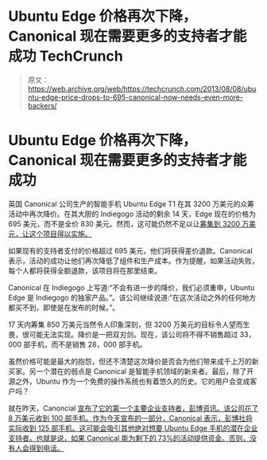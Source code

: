 # Ubuntu Edge 价格再次下降，Canonical 现在需要更多的支持者才能成功 TechCrunch

> 原文：<https://web.archive.org/web/https://techcrunch.com/2013/08/08/ubuntu-edge-price-drops-to-695-canonical-now-needs-even-more-backers/>

# Ubuntu Edge 价格再次下降，Canonical 现在需要更多的支持者才能成功

英国 Canonical 公司生产的智能手机 Ubuntu Edge T1 在其 3200 万美元的众筹活动中再次降价。在其大胆的 Indiegogo 活动的剩余 14 天，Edge 现在的价格为 695 美元，而不是全价 830 美元。然而，这可能仍然不足以让[筹集到 3200 万美元，让这个项目得以实施。](https://web.archive.org/web/20221006164753/https://beta.techcrunch.com/2013/07/22/ubuntu-smartphone-canonical/)

如果现有的支持者支付的价格超过 695 美元，他们将获得差价退款。Canonical 表示，活动的成功让他们再次降低了组件和生产成本。作为提醒，如果活动失败，每个人都将获得全额退款，该项目将在那里结束。

Canonical 在 Indiegogo 上写道:“不会有进一步的降价，我们必须重申，Ubuntu Edge 是 Indiegogo 的独家产品。”。该公司继续说道:“在这次活动之外的任何地方都买不到，即使是在发布的时候。”。

17 天内筹集 850 万美元当然令人印象深刻，但 3200 万美元的目标令人望而生畏，很可能无法实现。降价是一把双刃剑。现在，该公司将不得不销售超过 33，000 部手机，而不是销售 28，000 部手机。

虽然价格可能是最大的抱怨，但还不清楚这次降价是否会为他们带来成千上万的新买家。另一个潜在的弱点是 Canonical 是智能手机领域的新来者。最后，除了开源之外，Ubuntu 作为一个免费的操作系统也有着悠久的历史。它的用户会变成客户吗？

就在昨天，Canoncial [宣布了它的第一个主要企业支持者，彭博资讯。该公司花了 8 万美元收到 100 部手机。作为今天宣布的一部分，Canonical 表示，彭博社将实际收到 125 部手机。这可能会吸引其他绝对想要 Ubuntu Edge 手机的潜在企业支持者。也就是说，如果 Canonical 能为剩下的 73%的活动提供资金。否则，没有人会得到电话。](https://web.archive.org/web/20221006164753/https://beta.techcrunch.com/2013/08/07/ubuntu-edge-gets-its-first-major-corporate-backer-in-bloomberg-but-funding-still-off-needed-pace/)